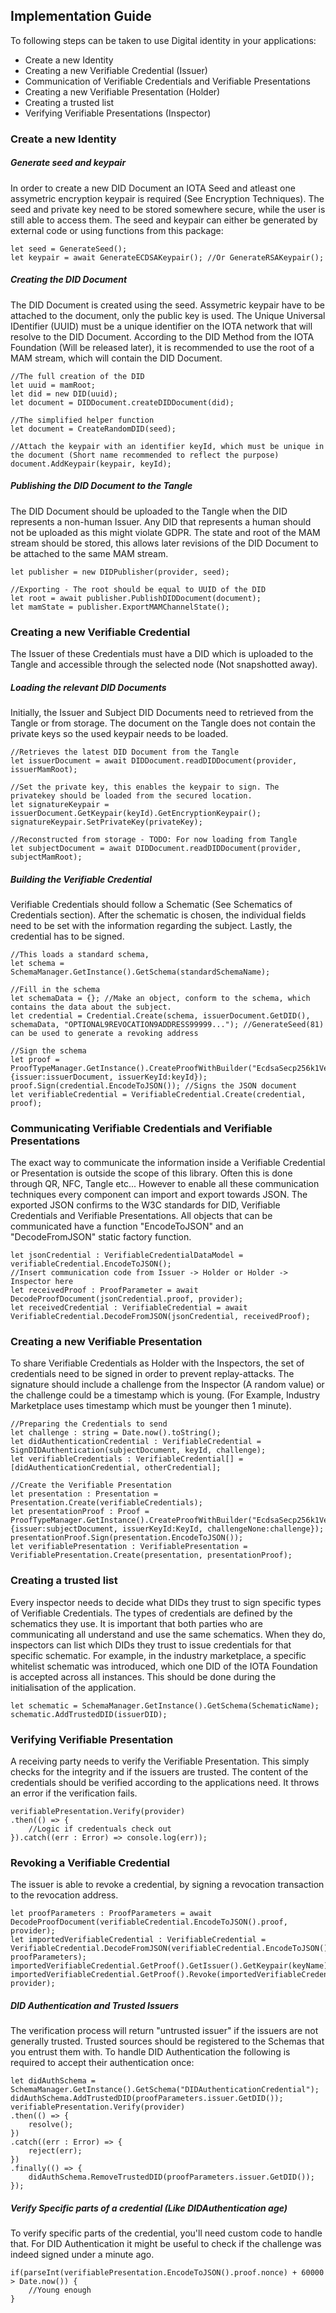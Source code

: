 ## Implementation Guide

To following steps can be taken to use Digital identity in your applications:
* Create a new Identity
* Creating a new Verifiable Credential (Issuer)
* Communication of Verifiable Credentials and Verifiable Presentations
* Creating a new Verifiable Presentation (Holder)
* Creating a trusted list
* Verifying Verifiable Presentations (Inspector)

### Create a new Identity

##### Generate seed and keypair
In order to create a new DID Document an IOTA Seed and atleast one assymetric encryption keypair is required (See Encryption Techniques). 
The seed and private key need to be stored somewhere secure, while the user is still able to access them.
The seed and keypair can either be generated by external code or using functions from this package:
```
let seed = GenerateSeed();
let keypair = await GenerateECDSAKeypair(); //Or GenerateRSAKeypair();
```

##### Creating the DID Document
The DID Document is created using the seed. Assymetric keypair have to be attached to the document, only the public key is used.
The Unique Universal IDentifier (UUID) must be a unique identifier on the IOTA network that will resolve to the DID Document.
According to the DID Method from the IOTA Foundation (Will be released later), it is recommended to use the root of a MAM stream, which will contain the DID Document.
```
//The full creation of the DID 
let uuid = mamRoot;
let did = new DID(uuid); 
let document = DIDDocument.createDIDDocument(did);
 
//The simplified helper function
let document = CreateRandomDID(seed);
 
//Attach the keypair with an identifier keyId, which must be unique in the document (Short name recommended to reflect the purpose)
document.AddKeypair(keypair, keyId);
```

##### Publishing the DID Document to the Tangle
The DID Document should be uploaded to the Tangle when the DID represents a non-human Issuer. Any DID that represents a human should not be uploaded as this might violate GDPR. The state and root of the MAM stream should be stored, this allows later revisions of the DID Document to be attached to the same MAM stream.
```
let publisher = new DIDPublisher(provider, seed);

//Exporting - The root should be equal to UUID of the DID
let root = await publisher.PublishDIDDocument(document); 
let mamState = publisher.ExportMAMChannelState();
```
### Creating a new Verifiable Credential
The Issuer of these Credentials must have a DID which is uploaded to the Tangle and accessible through the selected node (Not snapshotted away).

##### Loading the relevant DID Documents
Initially, the Issuer and Subject DID Documents need to retrieved from the Tangle or from storage. The document on the Tangle does not contain the private keys so the used keypair needs to be loaded. 
```
//Retrieves the latest DID Document from the Tangle
let issuerDocument = await DIDDocument.readDIDDocument(provider, issuerMamRoot);

//Set the private key, this enables the keypair to sign. The privatekey should be loaded from the secured location.
let signatureKeypair = issuerDocument.GetKeypair(keyId).GetEncryptionKeypair();
signatureKeypair.SetPrivateKey(privateKey);

//Reconstructed from storage - TODO: For now loading from Tangle
let subjectDocument = await DIDDocument.readDIDDocument(provider, subjectMamRoot);
```
##### Building the Verifiable Credential
Verifiable Credentials should follow a Schematic (See Schematics of Credentials section).  After the schematic is chosen, the individual fields need to be set with the information regarding the subject. Lastly, the credential has to be signed.
```
//This loads a standard schema, 
let schema = SchemaManager.GetInstance().GetSchema(standardSchemaName);

//Fill in the schema
let schemaData = {}; //Make an object, conform to the schema, which contains the data about the subject.
let credential = Credential.Create(schema, issuerDocument.GetDID(), schemaData, "OPTIONAL9REVOCATION9ADDRESS99999..."); //GenerateSeed(81) can be used to generate a revoking address

//Sign the schema
let proof = ProofTypeManager.GetInstance().CreateProofWithBuilder("EcdsaSecp256k1VerificationKey2019", {issuer:issuerDocument, issuerKeyId:keyId});
proof.Sign(credential.EncodeToJSON()); //Signs the JSON document
let verifiableCredential = VerifiableCredential.Create(credential, proof);
```

### Communicating Verifiable Credentials and Verifiable Presentations
The exact way to communicate the information inside a Verifiable Credential or Presentation is outside the scope of this library. 
Often this is done through QR, NFC, Tangle etc... However to enable all these communication techniques every component can import and export towards JSON.
The exported JSON confirms to the W3C standards for DID, Verifiable Credentials and Verifiable Presentations. 
All objects that can be communicated have a function "EncodeToJSON" and an "DecodeFromJSON" static factory function.
```
let jsonCredential : VerifiableCredentialDataModel = verifiableCredential.EncodeToJSON();
//Insert communication code from Issuer -> Holder or Holder -> Inspector here
let receivedProof : ProofParameter = await DecodeProofDocument(jsonCredential.proof, provider);
let receivedCredential : VerifiableCredential = await VerifiableCredential.DecodeFromJSON(jsonCredential, receivedProof);
```

### Creating a new Verifiable Presentation
To share Verifiable Credentials as Holder with the Inspectors, the set of credentials need to be signed in order to prevent replay-attacks. 
The signature should include a challenge from the Inspector (A random value) or the challenge could be a timestamp which is young. (For Example, Industry Marketplace uses timestamp which must be younger then 1 minute). 
```
//Preparing the Credentials to send
let challenge : string = Date.now().toString();
let didAuthenticationCredential : VerifiableCredential = SignDIDAuthentication(subjectDocument, keyId, challenge);
let verifiableCredentials : VerifiableCredential[] = [didAuthenticationCredential, otherCredential];

//Create the Verifiable Presentation
let presentation : Presentation = Presentation.Create(verifiableCredentials);
let presentationProof : Proof = ProofTypeManager.GetInstance().CreateProofWithBuilder("EcdsaSecp256k1VerificationKey2019", {issuer:subjectDocument, issuerKeyId:KeyId, challengeNone:challenge});
presentationProof.Sign(presentation.EncodeToJSON());
let verifiablePresentation : VerifiablePresentation = VerifiablePresentation.Create(presentation, presentationProof);
```

### Creating a trusted list
Every inspector needs to decide what DIDs they trust to sign specific types of Verifiable Credentials. The types of credentials are defined by the schematics they use. 
It is important that both parties who are communicating all understand and use the same schematics. When they do, inspectors can list which DIDs they trust to issue credentials for that specific schematic. For example, in the industry marketplace, a specific whitelist schematic was introduced, which one DID of the IOTA Foundation is accepted across all instances. This should be done during the initialisation of the application. 
```
let schematic = SchemaManager.GetInstance().GetSchema(SchematicName);
schematic.AddTrustedDID(issuerDID);
```

### Verifying Verifiable Presentation
A receiving party needs to verify the Verifiable Presentation. This simply checks for the integrity and if the issuers are trusted.
The content of the credentials should be verified according to the applications need. It throws an error if the verification fails.

```
verifiablePresentation.Verify(provider)
.then(() => {
    //Logic if credentuals check out
}).catch((err : Error) => console.log(err));
```

### Revoking a Verifiable Credential
The issuer is able to revoke a credential, by signing a revocation transaction to the revocation address.

```
let proofParameters : ProofParameters = await DecodeProofDocument(verifiableCredential.EncodeToJSON().proof, provider);
let importedVerifiableCredential : VerifiableCredential = VerifiableCredential.DecodeFromJSON(verifiableCredential.EncodeToJSON(), proofParameters);
importedVerifiableCredential.GetProof().GetIssuer().GetKeypair(keyName).GetEncryptionKeypair().SetPrivateKey(privateKey);
importedVerifiableCredential.GetProof().Revoke(importedVerifiableCredential.GetCredential(), provider);

```
##### DID Authentication and Trusted Issuers
The verification process will return "untrusted issuer" if the issuers are not generally trusted. Trusted sources should be registered to the Schemas that you entrust them with. To handle DID Authentication the following is required to accept their authentication once:
```
let didAuthSchema = SchemaManager.GetInstance().GetSchema("DIDAuthenticationCredential");
didAuthSchema.AddTrustedDID(proofParameters.issuer.GetDID());
verifiablePresentation.Verify(provider)
.then(() => {
    resolve();
})
.catch((err : Error) => {
    reject(err);
})
.finally(() => {
    didAuthSchema.RemoveTrustedDID(proofParameters.issuer.GetDID());
});
```

##### Verify Specific parts of a credential (Like DIDAuthentication age)
To verify specific parts of the credential, you'll need custom code to handle that. For DID Authentication it might be useful to check if the challenge was indeed signed under a minute ago.
```
if(parseInt(verifiablePresentation.EncodeToJSON().proof.nonce) + 60000 > Date.now()) {
    //Young enough
}
```